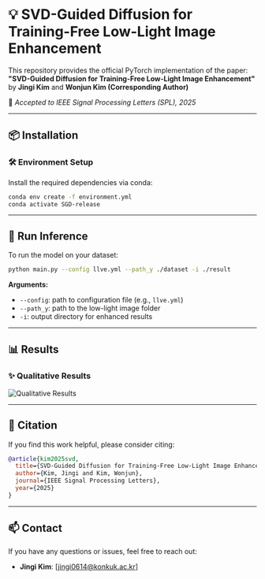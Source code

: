 # 💡 SVD-Guided Diffusion for Training-Free Low-Light Image Enhancement

This repository provides the official PyTorch implementation of the paper:  
**"SVD-Guided Diffusion for Training-Free Low-Light Image Enhancement"**  
by **Jingi Kim** and **Wonjun Kim (Corresponding Author)**  

📄 *Accepted to IEEE Signal Processing Letters (SPL), 2025*

---

## 📦 Installation

### 🛠 Environment Setup

Install the required dependencies via conda:

```bash
conda env create -f environment.yml
conda activate SGD-release
```

---

## 🚀 Run Inference

To run the model on your dataset:

```bash
python main.py --config llve.yml --path_y ./dataset -i ./result
```

**Arguments:**
- `--config`: path to configuration file (e.g., `llve.yml`)
- `--path_y`: path to the low-light image folder
- `-i`: output directory for enhanced results

---

## 📊 Results

### ✨ Qualitative Results

![Qualitative Results](figures/Fig.svg)

---

## 📎 Citation

If you find this work helpful, please consider citing:

```bibtex
@article{kim2025svd,
  title={SVD-Guided Diffusion for Training-Free Low-Light Image Enhancement},
  author={Kim, Jingi and Kim, Wonjun},
  journal={IEEE Signal Processing Letters},
  year={2025}
}
```

---

## 📫 Contact

If you have any questions or issues, feel free to reach out:

- **Jingi Kim**: [jingi0614@konkuk.ac.kr]  
